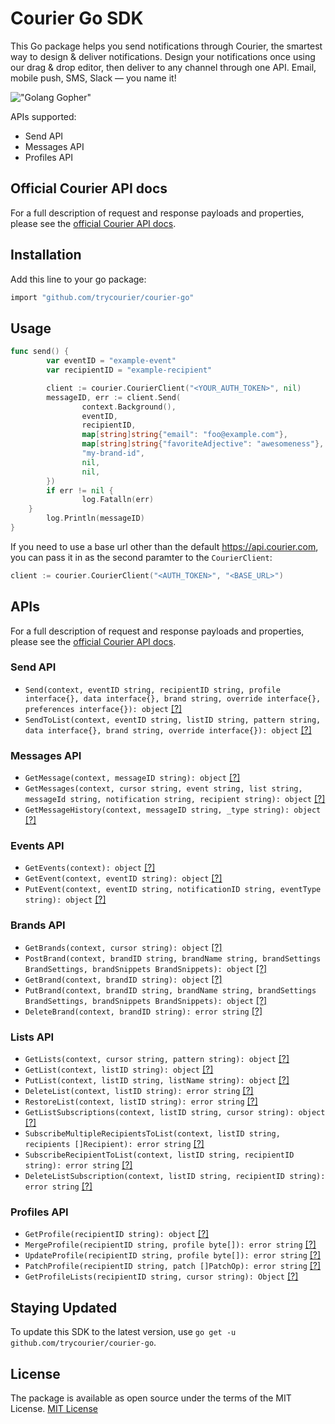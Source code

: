 # Courier Go SDK

This Go package helps you send notifications through Courier, the smartest way to design & deliver notifications. Design your notifications once using our drag & drop editor, then deliver to any channel through one API. Email, mobile push, SMS, Slack — you name it!

!["Golang Gopher"](https://blog.golang.org/gopher/gopher.png)

APIs supported:
* Send API
* Messages API
* Profiles API

## Official Courier API docs

For a full description of request and response payloads and properties, please see the [official Courier API docs](https://docs.courier.com/reference).

## Installation
Add this line to your go package:
```bash
import "github.com/trycourier/courier-go"
```

## Usage

```go
func send() {
        var eventID = "example-event"
        var recipientID = "example-recipient"

        client := courier.CourierClient("<YOUR_AUTH_TOKEN>", nil)
        messageID, err := client.Send(
                context.Background(), 
                eventID,
                recipientID,
                map[string]string{"email": "foo@example.com"},
                map[string]string{"favoriteAdjective": "awesomeness"},
                "my-brand-id",
                nil,
                nil,
        })
        if err != nil {
                log.Fatalln(err)
	}
        log.Println(messageID)
}
```

If you need to use a base url other than the default https://api.courier.com, you can pass it in as the second paramter to the `CourierClient`:

```go
client := courier.CourierClient("<AUTH_TOKEN>", "<BASE_URL>")
```

## APIs

For a full description of request and response payloads and properties, please see the [official Courier API docs](https://docs.courier.com/reference).

### Send API
* ```Send(context, eventID string, recipientID string, profile interface{}, data interface{}, brand string, override interface{}, preferences interface{}): object``` [[?]](https://docs.courier.com/reference/send-api#sendmessage)
* ```SendToList(context, eventID string, listID string, pattern string, data interface{}, brand string, override interface{}): object``` [[?]](https://docs.courier.com/reference/send-api#sendlist)

### Messages API
* ```GetMessage(context, messageID string): object``` [[?]](https://docs.courier.com/reference/messages-api#getmessagebyid)
* ```GetMessages(context, cursor string, event string, list string, messageId string, notification string, recipient string): object``` [[?]](https://docs.courier.com/reference/messages-api#getmessages)
* ```GetMessageHistory(context, messageID string, _type string): object``` [[?]](https://docs.courier.com/reference/messages-api#getmessagehistorybyid)

### Events API
* ```GetEvents(context): object``` [[?]](https://docs.courier.com/reference/events-api#getevents)
* ```GetEvent(context, eventID string): object``` [[?]](https://docs.courier.com/reference/events-api#geteventbyid)
* ```PutEvent(context, eventID string, notificationID string, eventType string): object``` [[?]](https://docs.courier.com/reference/events-api#replaceeventbyid)

### Brands API
* ```GetBrands(context, cursor string): object``` [[?]](https://docs.courier.com/reference/brands-api#getbrands)
* ```PostBrand(context, brandID string, brandName string, brandSettings BrandSettings, brandSnippets BrandSnippets): object``` [[?]](https://docs.courier.com/reference/brands-api#createbrand)
* ```GetBrand(context, brandID string): object``` [[?]](https://docs.courier.com/reference/brands-api#getbrand)
* ```PutBrand(context, brandID string, brandName string, brandSettings BrandSettings, brandSnippets BrandSnippets): object``` [[?]](https://docs.courier.com/reference/brands-api#replacebrand)
* ```DeleteBrand(context, brandID string): error string``` [[?]](https://docs.courier.com/reference/brands-api#deletebrand)

### Lists API
* ```GetLists(context, cursor string, pattern string): object``` [[?]](https://docs.courier.com/reference/lists-api#getlists)
* ```GetList(context, listID string): object``` [[?]](https://docs.courier.com/reference/lists-api#getlist)
* ```PutList(context, listID string, listName string): object``` [[?]](https://docs.courier.com/reference/lists-api#putlist)
* ```DeleteList(context, listID string): error string``` [[?]](https://docs.courier.com/reference/lists-api#deletelist)
* ```RestoreList(context, listID string): error string``` [[?]](https://docs.courier.com/reference/lists-api#putlistrestore)
* ```GetListSubscriptions(context, listID string, cursor string): object``` [[?]](https://docs.courier.com/reference/lists-api#getlistsubscriptions)
* ```SubscribeMultipleRecipientsToList(context, listID string, recipients []Recipient): error string``` [[?]](https://docs.courier.com/reference/lists-api#createlistsubscriptions)
* ```SubscribeRecipientToList(context, listID string, recipientID string): error string``` [[?]](https://docs.courier.com/reference/lists-api#putlistsubscription)
* ```DeleteListSubscription(context, listID string, recipientID string): error string``` [[?]](https://docs.courier.com/reference/lists-api#deletelistsubscription)

### Profiles API
* ```GetProfile(recipientID string): object``` [[?]](https://docs.courier.com/reference/profiles-api#getprofilebyrecipientid)
* ```MergeProfile(recipientID string, profile byte[]): error string``` [[?]](https://docs.courier.com/reference/profiles-api#mergeprofilebyrecipientid)
* ```UpdateProfile(recipientID string, profile byte[]): error string``` [[?]](https://docs.courier.com/reference/profiles-api#patchprofilebyrecipientid)
* ```PatchProfile(recipientID string, patch []PatchOp): error string``` [[?]](https://docs.courier.com/reference/profiles-api#patchprofilebyrecipientid)
* ```GetProfileLists(recipientID string, cursor string): Object``` [[?]](https://docs.courier.com/reference/profiles-api#getlistsforprofilebyrecipientid)

## Staying Updated
To update this SDK to the latest version, use `go get -u github.com/trycourier/courier-go`.

## License
The package is available as open source under the terms of the MIT License.
[MIT License](http://www.opensource.org/licenses/mit-license.php)
